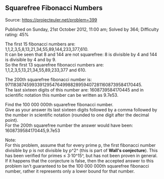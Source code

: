 Squarefree Fibonacci Numbers
----------------------------

Source: https://projecteuler.net/problem=399

Published on Sunday, 21st October 2012, 11:00 am; Solved by 364;
Difficulty rating: 45%

The first 15 fibonacci numbers are:\
 1,1,2,3,5,8,13,21,34,55,89,144,233,377,610.\
 It can be seen that 8 and 144 are not squarefree: 8 is divisible by 4
and 144 is divisible by 4 and by 9.\
 So the first 13 squarefree fibonacci numbers are:\
 1,1,2,3,5,13,21,34,55,89,233,377 and 610.

The 200th squarefree fibonacci number is:
971183874599339129547649988289594072811608739584170445.\
 The last sixteen digits of this number are: 1608739584170445 and in
scientific notation this number can be written as 9.7e53.

Find the 100 000 000th squarefree fibonacci number.\
 Give as your answer its last sixteen digits followed by a comma
followed by the number in scientific notation (rounded to one digit
after the decimal point).\
 For the 200th squarefree number the answer would have been:
1608739584170445,9.7e53

Note:\
 For this problem, assume that for every prime p, the first fibonacci
number divisible by p is not divisible by p^2^ (this is part of **Wall's
conjecture**). This has been verified for primes ≤ 3·10^15^, but has not
been proven in general.\
 If it happens that the conjecture is false, then the accepted answer to
this problem isn't guaranteed to be the 100 000 000th squarefree
fibonacci number, rather it represents only a lower bound for that
number.
